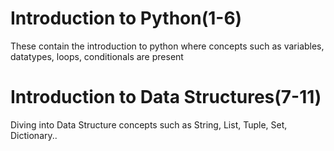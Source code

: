 # Introduction to Python(1-6)
These contain the introduction to python where concepts such as variables, datatypes, loops, conditionals are present
# Introduction to Data Structures(7-11)
Diving into Data Structure concepts such as String, List, Tuple, Set, Dictionary..

